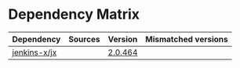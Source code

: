 # Dependency Matrix

Dependency | Sources | Version | Mismatched versions
---------- | ------- | ------- | -------------------
[jenkins-x/jx](https://github.com/jenkins-x/jx.git) |  | [2.0.464](https://github.com/jenkins-x/jx/releases/tag/v2.0.464) | 
